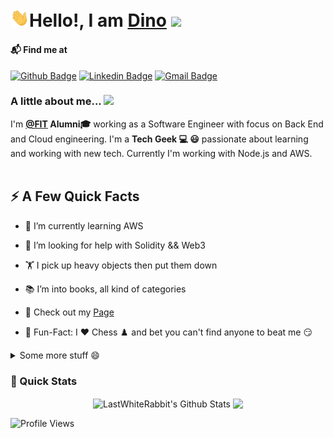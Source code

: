 <h1> <img src="https://raw.githubusercontent.com/ABSphreak/ABSphreak/master/gifs/Hi.gif" width="30px">Hello!, I am <a href="https://github.com/LastWhiteRabbit">Dino</a> <img src="https://emojis.slackmojis.com/emojis/images/1531849430/4246/blob-sunglasses.gif?1531849430" width="30px"></h1>
</h1>

#### 📬 Find me at
[![Github Badge](http://img.shields.io/badge/-Github-black?style=flat-square&logo=github&link=https://github.com/LastWhiteRabbit/)](https://github.com/LastWhiteRabbit/) 
[![Linkedin Badge](https://img.shields.io/badge/-LinkedIn-blue?style=flat-square&logo=Linkedin&logoColor=white&link=https://www.linkedin.com/in/elvedin-granulo/)](https://www.linkedin.com/in/elvedin-granulo/)
[![Gmail Badge](https://img.shields.io/badge/-Gmail-d14836?style=flat-square&logo=Gmail&logoColor=white&link=mailto:elvedingran@gmail.com)](mailto:elvedingran@gmail.com)


### A little about me...  <img src="https://media.giphy.com/media/cKJz12nhdxpjdlY4yg/giphy.gif" width="50"> 
I'm **[@FIT](https://fit.ba/) Alumni🎓** working as a Software Engineer with focus on Back End and Cloud engineering. I'm a **Tech Geek 💻 😃** passionate about learning and working with new tech. Currently I'm working with Node.js and AWS. <br/><br/>




## ⚡️ A Few Quick Facts

- 🌱 I’m currently learning AWS


- 🤔 I’m looking for help with Solidity && Web3
- 🏋️ I pick up heavy objects then put them down
- 📚 I’m into books, all kind of categories
- 📙 Check out my [Page](https://lastwhiterabbit.github.io/)
- 🎉 Fun-Fact: I ❤️ Chess ♟️ and bet you can't find anyone to beat me 😏 



<details>
  <summary>Some more stuff 😄</summary>
  
### 🖥️ My DevSetup
<img src="https://img.shields.io/badge/Ubuntu-E95420?style=for-the-badge&logo=ubuntu&logoColor=white"> <img src="https://img.shields.io/badge/Firefox_Browser-FF7139?style=for-the-badge&logo=Firefox-Browser&logoColor=white"> <img src="https://img.shields.io/badge/GIT-E44C30?style=for-the-badge&logo=git&logoColor=white"> <img src="https://img.shields.io/badge/YouTube-FF0000?style=for-the-badge&logo=youtube&logoColor=white"> 

### ⚙️ Some Tool and Tech I use
<code><img height="30" src="https://raw.githubusercontent.com/devicons/devicon/master/icons/cplusplus/cplusplus-original.svg"></code>
<code><img height="30" src="https://raw.githubusercontent.com/devicons/devicon/master/icons/csharp/csharp-original.svg"></code>
<code><img height="30" src="https://raw.githubusercontent.com/devicons/devicon/master/icons/dot-net/dot-net-original-wordmark.svg"></code>
<code><img height="30" src="https://raw.githubusercontent.com/github/explore/80688e429a7d4ef2fca1e82350fe8e3517d3494d/topics/javascript/javascript.png"></code>
<code><img height="30" src="https://raw.githubusercontent.com/github/explore/80688e429a7d4ef2fca1e82350fe8e3517d3494d/topics/html/html.png"></code>
<code><img height="30" src="https://raw.githubusercontent.com/devicons/devicon/master/icons/css3/css3-original-wordmark.svg"></code>
<code><img height="30" src="https://avatars3.githubusercontent.com/u/18133?s=200&v=4"></code>  
</details>


### 🚀 Quick Stats
<p align="center">
<img align="center" src="https://github-readme-stats.vercel.app/api?username=LastWhiteRabbit&show_icons=true&line_height=21" alt="LastWhiteRabbit's Github Stats" />
<img align="center" src="https://github-readme-stats.vercel.app/api/top-langs/?username=LastWhiteRabbit&theme=default&line_height=27&layout=compact" />
</p>


![Profile Views](https://komarev.com/ghpvc/?username=LastWhiteRabbit&color=blueviolet)






<!--


pic on right
<img height="270" src="sss.svg" align=right>

 
views
![Profile Views](https://komarev.com/ghpvc/?username=LastWhiteRabbit)
[![HitCount](http://hits.dwyl.com/Defcon27/.svg)](http://hits.dwyl.com/LastWhiteRabbit)


social modded badge
<a href="https://www.linkedin.com/in/elvedin-granulo/"><img src="https://img.shields.io/badge/linkedin-%230077B5.svg?&style=for-the-badge&logo=linkedin&logoColor=white" height=25></a>


language badges:
![Python](https://img.shields.io/badge/Python-FECE00?style=flat&logo=Python&logoColor=3776AB)
![C](https://img.shields.io/badge/C-00599C?style=flat&logo=c)
![C++](https://img.shields.io/badge/C++-00599C?style=flat&logo=c%2b%2b)

![HTML5](https://img.shields.io/badge/HTML5-E34F26?style=flat&logo=html5&logoColor=white)
![CSS3](https://img.shields.io/badge/CSS3-1572B6?style=flat&logo=css3)
![Bootstrap](https://img.shields.io/badge/Bootstrap-563D7C?style=flat&logo=bootstrap)
![JavaScript](https://img.shields.io/badge/JavaScript-555555?style=flat&logo=javascript)
![Nodejs](https://img.shields.io/badge/Nodejs-555555?style=flat&logo=Node.js)
![MongoDB](https://img.shields.io/badge/MongoDB-555555?style=flat&logo=mongodb)

![Git](https://img.shields.io/badge/Git-555555?style=flat-square&logo=git)
![GitHub](https://img.shields.io/badge/GitHub-181717?style=flat-square&logo=github)
